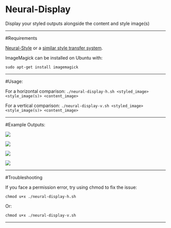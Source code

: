 # Neural-Display
Display your styled outputs alongside the content and style image(s)

---

#Requirements

[Neural-Style](https://github.com/jcjohnson/neural-style) or a [similar style transfer system](https://github.com/jcjohnson/neural-style/wiki/Similar-to-Neural-Style).

ImageMagick can be installed on Ubuntu with:

`sudo apt-get install imagemagick`

---

#Usage: 

For a horizontal comparison:
`./neural-display-h.sh <styled_image> <style_image(s)> <content_image>`

For a vertical comparison:
`./neural-display-v.sh <styled_image> <style_image(s)> <content_image>`

---

#Example Outputs:

![](https://i.imgur.com/hbq3aaM.jpg)

![](https://i.imgur.com/qmySQRV.jpg)

![](https://i.imgur.com/MzdF1tS.jpg)

![](https://i.imgur.com/wNEuJJV.jpg)



---

#Troubleshooting

If you face a permission error, try using chmod to fix the issue: 

`chmod u+x ./neural-display-h.sh`

Or:

`chmod u+x ./neural-display-v.sh`

--- 
